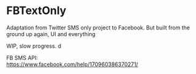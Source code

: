 # FBTextOnly
Adaptation from Twitter SMS only project to Facebook. But built from the ground up again, UI and everything

WIP, slow progress. d

FB SMS API:
<br/>
https://www.facebook.com/help/170960386370271/
